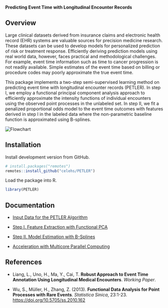 __Predicting Event Time with Longitudinal Encounter Records__

## Overview

Large clinical datasets derived from insurance claims and electronic
health record (EHR) systems are valuable sources for precision medicine
research. These datasets can be used to develop models for personalized
prediction of risk or treatment response. Efficiently deriving
prediction models using real world data, however, faces practical and
methodological challenges. For example, event time information such as
time to cancer progression is not readily available. Simple estimates of
the event time based on billing or procedure codes may poorly
approximate the true event time.

This package implements a two-step semi-supervised learning method on
predicting event time with longitudinal encounter records (PETLER). In
step I, we employ a functional principal component analysis approach to
efficiently approximate the intensity functions of individual encounters
using the observed point processes in the unlabeled set. In step II, we
fit a penalized proportional odds model to the event time outcomes with
features derived in step I in the labeled data where the non-parametric
baseline function is approximated using B-splines.

![Flowchart](https://github.com/celehs/PETLER/blob/master/flowchart/flowchart.png)

## Installation

Install development version from GitHub.

``` r
# install.packages("remotes")
remotes::install_github("celehs/PETLER")
```

Load the package into R.

``` r
library(PETLER)
```

## Documentation

- [Input Data for the PETLER Algorithm](https://celehs.github.io/PETLER/articles/data.html)

- [Step I. Feature Extraction with Functional PCA](https://celehs.github.io/PETLER/articles/step1.html)

- [Step II. Model Estimation with B-Splines](https://celehs.github.io/PETLER/articles/step2.html)

- [Acceleration with Multicore Parallel Computing](https://celehs.github.io/PETLER/articles/multicore.html)

## References

- Liang, L., Uno, H., Ma, Y., Cai, T. __Robust Approach to Event Time Annotation Using Longitudinal Medical Encounters__. _Working Paper_.

- Wu, S., Müller, H., Zhang, Z. (2013). __Functional Data Analysis for Point Processes with Rare Events__. _Statistica Sinica_, 23:1-23. <https://doi.org/10.5705/ss.2010.162>
